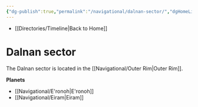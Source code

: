 ```yaml
---
{"dg-publish":true,"permalink":"/navigational/dalnan-sector/","dgHomeLink":false}
---
```


- [[Directories/Timeline\|Back to Home]]

# Dalnan sector
The Dalnan sector is located in the [[Navigational/Outer Rim\|Outer Rim]].

**Planets**
- [[Navigational/E'ronoh\|E'ronoh]]
- [[Navigational/Eiram\|Eiram]]

